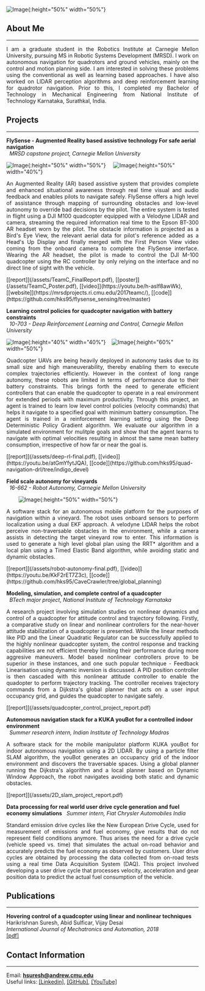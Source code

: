 ![Image](/assets/dp.JPG){:height="50%" width="50%"}

## About Me
------

<p style='text-align: justify;'> I am a graduate student in the Robotics Institute at Carnegie Mellon University, pursuing MS in Robotic Systems Development (MRSD). I work on autonomous navigation for quadrotors and ground vehicles, mainly on the control and motion planning side. I am interested in solving these problems using the conventional as well as learning based approaches. I have also worked on LIDAR perception algorithms and deep reinforcement learning for quadrotor navigation. Prior to this, I completed my Bachelor of Technology in Mechanical Engineering from National Institute of Technology Karnataka, Surathkal, India. </p>    

## Projects
------

**FlySense - Augmented Reality based assistive technology For safe aerial navigation**  
&nbsp;&nbsp;*MRSD capstone project, Carnegie Mellon University*

![Image](/assets/landing_interface.png){:height="50%" width="50%"} &nbsp; &nbsp; ![Image](/assets/quad2.png){:height="50%" width="40%"}

<p style='text-align: justify;'> An Augmented Reality (AR) based assistive system that provides complete and enhanced situational awareness through real time visual and audio feedback and enables pilots to navigate safely. FlySense offers a high level of assistance through mapping of surrounding obstacles and low-level autonomy to override bad decisions by the pilot. The entire system is tested in flight using a DJI M100 quadcopter equipped with a Velodyne LIDAR and camera, streaming the required information real time to the Epson BT-300 AR headset worn by the pilot. The obstacle information is projected as a Bird's Eye View, the relevant aerial data for pilot's reference added as a Head's Up Display and finally merged with the First Person View video coming from the onboard camera to complete the FlySense interface. Wearing the AR headset, the pilot is made to control the DJI M-100 quadcopter using the RC controller by only relying on the interface and no direct line of sight with the vehicle.</p> 
[[report]](/assets/TeamC_FinalReport.pdf), [[poster]](/assets/TeamC_Poster.pdf), [[video]](https://youtu.be/h-aslf8awWk), [[website]](https://mrsdprojects.ri.cmu.edu/2017teamc/), [[code]](https://github.com/hks95/flysense_sensing/tree/master)     

**Learning control policies for quadcopter navigation with battery constraints**      
&nbsp;&nbsp;*10-703 - Deep Reinforcement Learning and Control, Carnegie Mellon University*

![Image](/assets/drl1.png){:height="40%" width="40%"} &nbsp; &nbsp;![Image](/assets/drl2.png){:height="60%" width="50%"}

<p style='text-align: justify;'> Quadcopter UAVs are being heavily deployed in autonomy tasks due to its small size and high maneuverability, thereby enabling them to execute complex trajectories efficiently. However in the context of long range autonomy, these robots are limited in terms of performance due to their battery constraints. This brings forth the need to generate efficient controllers that can enable the quadcopter to operate in a real environment for extended periods with maximum productivity. Through this project, an agent is trained to learn low level control policies (velocity commands) that helps it navigate to a specified goal with minimum battery consumption. The agent is trained in a reinforcement learning setting using the Deep Deterministic Policy Gradient algorithm. We evaluate our algorithm in a simulated environment for mulitple goals and show that the agent learns to navigate with optimal velocities resulting in almost the same mean battery consumption, irrespective of how far or near the goal is. </p>    
[[report]](/assets/deep-rl-final.pdf), [[video]](https://youtu.be/atGmYfytJQA), [[code]](https://github.com/hks95/quad-navigation-drl/tree/indigo_devel)


**Field scale autonomy for vineyards**      
&nbsp;&nbsp;*16-662 - Robot Autonomy, Carnegie Mellon University*    

&nbsp;&nbsp;&nbsp;&nbsp;&nbsp;&nbsp;&nbsp;&nbsp;![Image](/assets/winebot.png){:height="50%" width="50%"}    

<p style='text-align: justify;'> A software stack for an autonomous mobile platform for the purposes of navigation within a vineyard. The robot uses onboard sensors to perform localization using a dual EKF approach. A velodyne LIDAR helps the robot perceive non-traversable obstacles in the environment, while a camera assists in detecting the target vineyard row to enter. This information is used to generate a high level global plan using the RRT* algorithm and a local plan using a Timed Elastic Band algorithm, while avoiding static and dynamic obstacles. </p>             
[[report]](/assets/robot-autonomy-final.pdf), [[video]](https://youtu.be/KkF2rET7Z3c), [[code]](https://github.com/hks95/CaveCrawler/tree/global_planning)    

**Modeling, simulation, and complete control of a quadcopter**    
&nbsp;&nbsp;*BTech major project, National Institute of Technology Karnataka*

<p style='text-align: justify;'> A research project involving simulation studies on nonlinear dynamics and control of a quadcopter for attitude control and trajectory following. Firstly, a comparative study on linear and nonlinear controllers for the near-hover attitude stabilization of a quadcopter is presented. While the linear methods like PID and the Linear Quadratic Regulator can be successfully applied to the highly nonlinear quadcopter system, the control response and tracking capabilities are not efficient thereby limiting their performance during more aggresive maneuvers. Model based nonlinear controllers prove to be superior in these instances, and one such popular technique - Feedback Linearisation using dynamic inversion is discussed. A PID position controller is then cascaded with this nonlinear attitude controller to enable the quadopter to perform trajectory tracking. The controller receives trajectory commands from a Dijkstra's global planner that acts on a user input occupancy grid, and guides the quadcopter to navigate safely. </p>          
[[report]](/assets/quadcopter_control_project_report.pdf)

**Autonomous navigation stack for a KUKA youBot for a controlled indoor environment**    
&nbsp;&nbsp;*Summer research intern, Indian Institute of Technology Madras*

<p style='text-align: justify;'> A software stack for the mobile manipulator platform KUKA youBot for indoor autonomous navigation using a 2D LIDAR. By using a particle filter SLAM algorithm, the youBot generates an occupancy grid of the indoor environment and discovers the traversable spaces. Using a global planner running the Dijkstra's algorithm and a local planner based on Dynamic Window Approach, the robot navigates avoiding both static and dynamic obstacles. </p>     
[[report]](/assets/2D_slam_project_report.pdf)

**Data processing for real world user drive cycle generation and fuel economy simulations**
&nbsp;&nbsp;*Summer intern, Fiat Chrysler Automobiles India*

<p style='text-align: justify;'> Standard emission drive cycles like the New European Drive Cycle, used for measurement of emissions and fuel economy, give results that do not represent field conditions anymore. Thus arises the need for a drive cycle (vehicle speed vs. time) that simulates the actual on-road behavior and accurately predicts the fuel economy as observed by customers. User drive cycles are obtained by processing the data collected from on-road tests using a real time Data Acquisition System (DAQ). This project involved developing a user drive cycle that processes velocity, acceleration and gear position data to predict the actual fuel consumption of the vehicle. </p>        

## Publications
------

**Hovering control of a quadcopter using linear and nonlinear techniques**    
Harikrishnan Suresh, Abid Sulficar, Vijay Desai    
*International Journal of Mechatronics and Automation, 2018*       
[[pdf]](/assets/QuadcopterControlFinalVersion.pdf)  

## Contact Information
------

Email: **hsuresh@andrew.cmu.edu**    
Useful links: [[Linkedin]](https://www.linkedin.com/in/harikrishnan-suresh), [[GitHub]](https://github.com/hks95), [[YouTube]](https://www.youtube.com/channel/UCPn9nip_CHL7ugmE6w0eSSg?view_as=subscriber)

